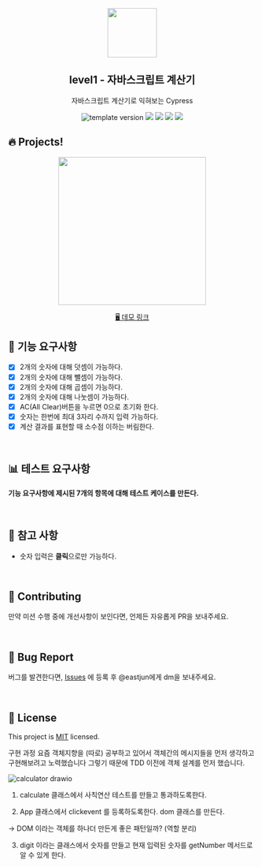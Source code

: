 <br/>
<br/>

<p align="middle" >
  <img width="100px;" src="src/images/calculator_icon.png"/>
</p>
<h2 align="middle">level1 - 자바스크립트 계산기</h2>
<p align="middle">자바스크립트 계산기로 익혀보는 Cypress</p>
<p align="middle">
  <img src="https://img.shields.io/badge/version-1.0.0-blue?style=flat-square" alt="template version"/>
  <img src="https://img.shields.io/badge/language-html-red.svg?style=flat-square"/>
  <img src="https://img.shields.io/badge/language-css-blue.svg?style=flat-square"/>
  <img src="https://img.shields.io/badge/language-js-yellow.svg?style=flat-square"/>
  <img src="https://img.shields.io/badge/license-MIT-brightgreen.svg?style=flat-square"/>
</p>

## 🔥 Projects!

<p align="middle">
  <img width="300" src="src/images/calculator_ui.png">
</p>

<p align="middle">
  <a href="https://next-step.github.io/js-calculator/">🖥️ 데모 링크</a>
</p>

## 🎯 기능 요구사항

- [x] 2개의 숫자에 대해 덧셈이 가능하다.
- [x] 2개의 숫자에 대해 뺄셈이 가능하다.
- [x] 2개의 숫자에 대해 곱셈이 가능하다.
- [x] 2개의 숫자에 대해 나눗셈이 가능하다.
- [x] AC(All Clear)버튼을 누르면 0으로 초기화 한다.
- [x] 숫자는 한번에 최대 3자리 수까지 입력 가능하다.
- [x] 계산 결과를 표현할 때 소수점 이하는 버림한다.

<br/>

## 📊 테스트 요구사항

**기능 요구사항에 제시된 7개의 항목에 대해 테스트 케이스를 만든다.**

<br/>

## 📄 참고 사항

- 숫자 입력은 **클릭**으로만 가능하다.

<br/>

## 👏 Contributing

만약 미션 수행 중에 개선사항이 보인다면, 언제든 자유롭게 PR을 보내주세요.

<br/>

## 🐞 Bug Report

버그를 발견한다면, [Issues](https://github.com/next-step/js-calculator/issues) 에 등록 후 @eastjun에게 dm을 보내주세요.

<br/>

## 📝 License

This project is [MIT](https://github.com/next-step/js-calculator/blob/master/LICENSE) licensed.

구현 과정
요즘 객체지향을 (따로) 공부하고 있어서 객체간의 메시지들을 먼저 생각하고 구현해보려고 노력했습니다
그렇기 때문에 TDD 이전에 객체 설계를 먼저 했습니다.

![calculator drawio](https://user-images.githubusercontent.com/68339352/201017394-425746b9-f88e-44c6-935c-29d8beaf78c3.png)

1. calculate 클래스에서 사칙연산 테스트를 만들고 통과하도록한다.

2. App 클래스에서 clickevent 를 등록하도록한다. dom 클래스를 만든다.

-> DOM 이라는 객체를 하나더 만든게 좋은 패턴일까? (역할 분리)

3. digit 이라는 클래스에서 숫자를 만들고 현재 입력된 숫자를 getNumber 메서드로 알 수 있게 한다.
